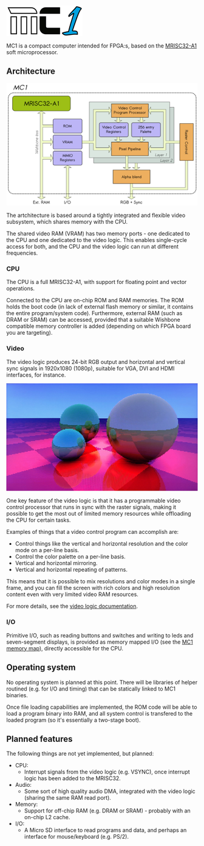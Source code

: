 ![MC1 logo](docs/mc1-logo.png)

MC1 is a compact computer intended for FPGA:s, based on the [MRISC32-A1](https://github.com/mrisc32/mrisc32-a1) soft microprocessor.

## Architecture

![MC1 diagram](docs/mc1-diagram.png)

The artchitecture is based around a tightly integrated and flexible video subsystem, which shares memory with the CPU.

The shared video RAM (VRAM) has two memory ports - one dedicated to the CPU and one dedicated to the video logic. This enables single-cycle access for both, and the CPU and the video logic can run at different frequencies.

### CPU

The CPU is a full MRISC32-A1, with support for floating point and vector operations.

Connected to the CPU are on-chip ROM and RAM memories. The ROM holds the boot code (in lack of external flash memory or similar, it contains the entire program/system code). Furthermore, external RAM (such as DRAM or SRAM) can be accessed, provided that a suitable Wishbone compatible memory controller is added (depending on which FPGA board you are targeting).

### Video

The video logic produces 24-bit RGB output and horizontal and vertical sync signals in 1920x1080 (1080p), suitable for VGA, DVI and HDMI interfaces, for instance.

![Screenshot](docs/screenshots/raytrace.jpg)

One key feature of the video logic is that it has a programmable video control processor that runs in sync with the raster signals, making it possible to get the most out of limited memory resources while offloading the CPU for certain tasks.

Examples of things that a video control program can accomplish are:
* Control things like the vertical and horizontal resolution and the color mode on a per-line basis.
* Control the color palette on a per-line basis.
* Vertical and horizontal mirroring.
* Vertical and horizontal repeating of patterns.

This means that it is possible to mix resolutions and color modes in a single frame, and you can fill the screen with rich colors and high resolution content even with very limited video RAM resources.

For more details, see the [video logic documentation](docs/video_logic.md).

### I/O

Primitive I/O, such as reading buttons and switches and writing to leds and seven-segment displays, is provided as memory mapped I/O (see the [MC1 memory map](docs/memory_map.md)), directly accessible for the CPU.

## Operating system

No operating system is planned at this point. There will be libraries of helper routined (e.g. for I/O and timing) that can be statically linked to MC1 binaries.

Once file loading capabilities are implemented, the ROM code will be able to load a program binary into RAM, and all system control is transfered to the loaded program (so it's essentially a two-stage boot).

## Planned features

The following things are not yet implemented, but planned:

* CPU:
  * Interrupt signals from the video logic (e.g. VSYNC), once interrupt logic has been added to the MRISC32.
* Audio:
  * Some sort of high quality audio DMA, integrated with the video logic (sharing the same RAM read port).
* Memory:
  * Support for off-chip RAM (e.g. DRAM or SRAM) - probably with an on-chip L2 cache.
* I/O:
  * A Micro SD interface to read programs and data, and perhaps an interface for mouse/keyboard (e.g. PS/2).
